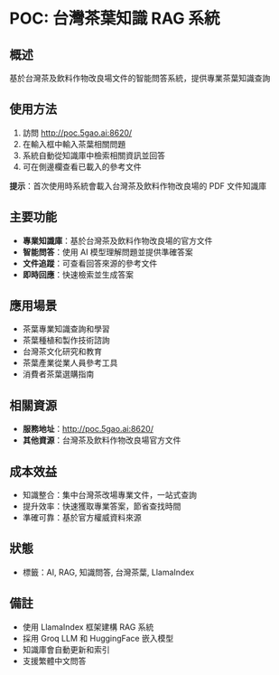 # POC: 台灣茶葉知識 RAG 系統

## 概述
基於台灣茶及飲料作物改良場文件的智能問答系統，提供專業茶葉知識查詢

## 使用方法
1. 訪問 http://poc.5gao.ai:8620/
2. 在輸入框中輸入茶葉相關問題
3. 系統自動從知識庫中檢索相關資訊並回答
4. 可在側邊欄查看已載入的參考文件

**提示**：首次使用時系統會載入台灣茶及飲料作物改良場的 PDF 文件知識庫

## 主要功能
- **專業知識庫**：基於台灣茶及飲料作物改良場的官方文件
- **智能問答**：使用 AI 模型理解問題並提供準確答案
- **文件追蹤**：可查看回答來源的參考文件
- **即時回應**：快速檢索並生成答案

## 應用場景
- 茶葉專業知識查詢和學習
- 茶葉種植和製作技術諮詢
- 台灣茶文化研究和教育
- 茶葉產業從業人員參考工具
- 消費者茶葉選購指南

## 相關資源
- **服務地址**：http://poc.5gao.ai:8620/
- **其他資源**：台灣茶及飲料作物改良場官方文件

## 成本效益
- 知識整合：集中台灣茶改場專業文件，一站式查詢
- 提升效率：快速獲取專業答案，節省查找時間
- 準確可靠：基於官方權威資料來源

## 狀態
- 標籤：AI, RAG, 知識問答, 台灣茶葉, LlamaIndex

## 備註
- 使用 LlamaIndex 框架建構 RAG 系統
- 採用 Groq LLM 和 HuggingFace 嵌入模型
- 知識庫會自動更新和索引
- 支援繁體中文問答

